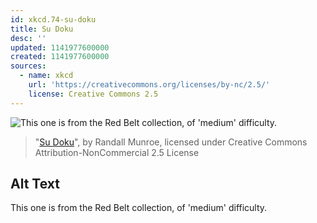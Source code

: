 ```yaml
---
id: xkcd.74-su-doku
title: Su Doku
desc: ''
updated: 1141977600000
created: 1141977600000
sources:
  - name: xkcd
    url: 'https://creativecommons.org/licenses/by-nc/2.5/'
    license: Creative Commons 2.5
---
```

![This one is from the Red Belt collection, of 'medium' difficulty.](https://imgs.xkcd.com/comics/su_doku.jpg)
> "[Su Doku](https://xkcd.com/74/)", by Randall Munroe, licensed under Creative Commons Attribution-NonCommercial 2.5 License

## Alt Text
This one is from the Red Belt collection, of 'medium' difficulty.
